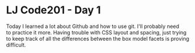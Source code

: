 # LJ Code201 - Day 1  

Today I learned a lot about Github and how to use git. I'll probably need  
to practice it more. Having trouble with CSS layout and spacing, just trying
to keep track of all the differences between the box model facets is proving
difficult. 
